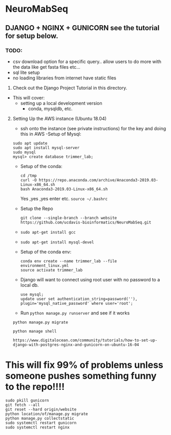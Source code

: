 # NeuroMabSeq

## DJANGO + NGINX + GUNICORN  see the tutorial for setup below.

### TODO:
- csv download option for a specific query.. allow users to do more with the data like get fasta files etc...
- sql lite setup
- no loading libraries from internet have static files




1. Check out the Django Project Tutorial in this directory.
- This will cover:
    - setting up a local development version
        - conda, mysqldb, etc. 
2. Setting Up the AWS instance (Ubuntu 18.04)
    - ssh onto the instance (see private instructions) for the key and doing this in AWS
    -Setup of Mysql:
     ```
     sudo apt update
     sudo apt install mysql-server
     sudo mysql
     mysql> create database trimmer_lab;
     ```
    - Setup of the conda:
        ```
        cd /tmp
        curl -O https://repo.anaconda.com/archive/Anaconda3-2019.03-Linux-x86_64.sh
        bash Anaconda3-2019.03-Linux-x86_64.sh
        ```
      Yes ,yes ,yes enter etc. 
        `source ~/.bashrc`
   
    - Setup the Repo
        ```
        git clone --single-branch --branch website https://github.com/ucdavis-bioinformatics/NeuroMabSeq.git
   
        ```
    - `sudo apt-get install gcc`
    - `sudo apt-get install mysql-devel`
   
    - Setup of the conda env:
        ```
        conda env create --name trimmer_lab --file environment_linux.yml
        source activate trimmer_lab
        ```
    - Django will want to connect using root user with no password to a local db.
        ```
        use mysql;
        update user set authentication_string=password(''), plugin='mysql_native_password' where user='root';
        ```
   - Run `python manage.py runserver` and see if it works
   
   `python manage.py migrate`
   
   `python manage shell`
   
   `https://www.digitalocean.com/community/tutorials/how-to-set-up-django-with-postgres-nginx-and-gunicorn-on-ubuntu-16-04`
   
   
# This will fix 99% of problems unless someone pushes something funny to the repo!!!!
```
sudo pkill gunicorn   
git fetch --all
git reset --hard origin/website
python location/of/manage.py migrate
python manage.py collectstatic
sudo systemctl restart gunicorn
sudo systemctl restart nginx
```